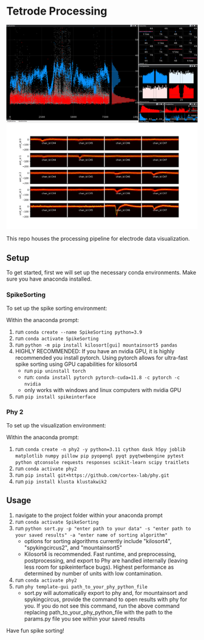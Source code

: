 # Tetrode Processing

![alt text](image.png)
![alt text](image-1.png)


This repo houses the processing pipeline for electrode data visualization.


## Setup

To get started, first we will set up the necessary conda environments. Make sure you have anaconda installed.

### SpikeSorting

To set up the spike sorting environment:

Within the anaconda prompt:
1. run ```conda create --name SpikeSorting python=3.9```
2. run ```conda activate SpikeSorting```
3. run ```python -m pip install kilosort[gui] mountainsort5 pandas```
4. HIGHLY RECOMMENDED: If you have an nvidia GPU, it is highly recommended you install pytorch. Using pytorch allows for ultra-fast spike sorting using GPU capabilities for kilosort4
    - run ```pip uninstall torch```
    - run: ```conda install pytorch pytorch-cuda=11.8 -c pytorch -c nvidia``` 
    - only works with windows and linux computers with nvidia GPU
4. run ```pip install spikeinterface```

### Phy 2

To set up the visualization environment:

Within the anaconda prompt:

1. run ```conda create -n phy2 -y python=3.11 cython dask h5py joblib matplotlib numpy pillow pip pyopengl pyqt pyqtwebengine pytest python qtconsole requests responses scikit-learn scipy traitlets```
2. run ```conda activate phy2```
3. run ```pip install git+https://github.com/cortex-lab/phy.git```
4. run ```pip install klusta klustakwik2```

## Usage

1. navigate to the project folder within your anaconda prompt
2. run ```conda activate SpikeSorting```
2. run ```python sort.py -p "enter path to your data" -s "enter path to your saved results" -a "enter name of sorting algorithm"```
    - options for sorting algorithms currently include "kilosort4", "spykingcircus2", and "mountainsort5"
    - Kilosort4 is recommended. Fast runtime, and preprocessing, postprocessing, and export to Phy are handled internally (leaving less room for spikeinterface bugs). Highest performance as determined by number of units with low contamination.
3. run ```conda activate phy2```
4. run ```phy template-gui path_to_your_phy_python_file```
    - sort.py will automatically export to phy and, for mountainsort and spykingcircus, provide the command to open results with phy for you. If you do not see this command, run the above command replacing path_to_your_phy_python_file with the path to the params.py file you see within your saved results 

Have fun spike sorting!